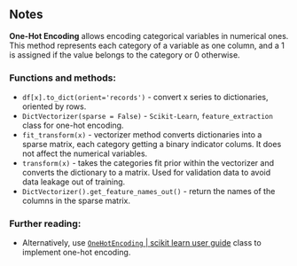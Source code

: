 ## Notes

**One-Hot Encoding** allows encoding categorical variables in numerical ones. This method represents each category of a variable as one column, and a 1 is assigned if the value belongs to the category or 0 otherwise.  
  
  
### **Functions and methods:**   
  
* `df[x].to_dict(orient='records')` - convert x series to dictionaries, oriented by rows.  
* `DictVectorizer(sparse = False)` - `Scikit-Learn`, `feature_extraction` class for one-hot encoding.
* `fit_transform(x)` - vectorizer method converts dictionaries into a sparse matrix, each category getting a binary indicator colums. It does not affect the numerical variables.  
* `transform(x)` - takes the categories fit prior within the vectorizer and converts the dictionary to a matrix. Used for validation data to avoid data leakage out of training.  
* `DictVectorizer().get_feature_names_out()` - return the names of the columns in the sparse matrix.  

### **Further reading**:  

* Alternatively, use [`OneHotEncoding` | scikit learn user guide](https://scikit-learn.org/stable/modules/preprocessing.html#encoding-categorical-features) class to implement one-hot encoding.   
  